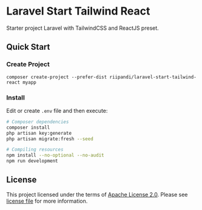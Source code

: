 # Laravel Start Tailwind React

Starter project Laravel with TailwindCSS and ReactJS preset.

## Quick Start

### Create Project

```
composer create-project --prefer-dist riipandi/laravel-start-tailwind-react myapp
```

### Install
Edit or create `.env` file and then execute:

```sh
# Composer dependencies
composer install
php artisan key:generate
php artisan migrate:fresh --seed

# Compiling resources
npm install --no-optional --no-audit
npm run development
```

## License

This project licensed under the terms of [Apache License 2.0][choosealicense].
Please see [license file](./license.txt) for more information.

[choosealicense]:https://choosealicense.com/licenses/apache-2.0/
